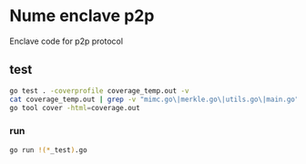 # Nume enclave p2p

Enclave code for p2p protocol

## test

```sh
go test . -coverprofile coverage_temp.out -v
cat coverage_temp.out | grep -v "mimc.go\|merkle.go\|utils.go\|main.go" > coverage.out  
go tool cover -html=coverage.out
```

### run

```sh
go run !(*_test).go
```
